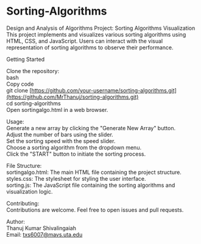 # Sorting-Algorithms
Design and Analysis of Algorithms Project: Sorting Algorithms Visualization
This project implements and visualizes various sorting algorithms using HTML, CSS, and JavaScript. Users can interact with the visual representation of sorting algorithms to observe their performance.

Getting Started

Clone the repository:<br>
bash<br>
Copy code<br>
git clone [https://github.com/your-username/sorting-algorithms.git](https://github.com/MrThanuj/sorting-algorithms.git)<br>
cd sorting-algorithms<br>
Open sortingalgo.html in a web browser.

Usage:<br>
Generate a new array by clicking the "Generate New Array" button.<br>
Adjust the number of bars using the slider.<br>
Set the sorting speed with the speed slider.<br>
Choose a sorting algorithm from the dropdown menu.<br>
Click the "START" button to initiate the sorting process.<br>

File Structure:<br>
sortingalgo.html: The main HTML file containing the project structure.<br>
styles.css: The stylesheet for styling the user interface.<br>
sorting.js: The JavaScript file containing the sorting algorithms and visualization logic.

Contributing:<br>
Contributions are welcome. Feel free to open issues and pull requests.

Author:<br>
Thanuj Kumar Shivalingaiah<br>
Email: txs6007@mavs.uta.edu
